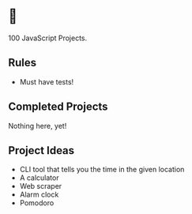 # 💯

100 JavaScript Projects.

## Rules

- Must have tests!

## Completed Projects

Nothing here, yet!

## Project Ideas

- CLI tool that tells you the time in the given location
- A calculator
- Web scraper
- Alarm clock
- Pomodoro